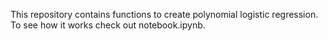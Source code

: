 This repository contains functions to create polynomial logistic regression. To see how it works check out notebook.ipynb.